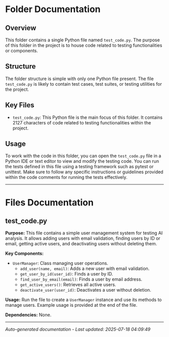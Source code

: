 # Folder Documentation

## Overview
This folder contains a single Python file named `test_code.py`. The purpose of this folder in the project is to house code related to testing functionalities or components.

## Structure
The folder structure is simple with only one Python file present. The file `test_code.py` is likely to contain test cases, test suites, or testing utilities for the project.

## Key Files
- `test_code.py`: This Python file is the main focus of this folder. It contains 2127 characters of code related to testing functionalities within the project.

## Usage
To work with the code in this folder, you can open the `test_code.py` file in a Python IDE or text editor to view and modify the testing code. You can run the tests defined in this file using a testing framework such as pytest or unittest. Make sure to follow any specific instructions or guidelines provided within the code comments for running the tests effectively.

---

# Files Documentation

## test_code.py

**Purpose:** This file contains a simple user management system for testing AI analysis. It allows adding users with email validation, finding users by ID or email, getting active users, and deactivating users without deleting them.

**Key Components:**
- `UserManager`: Class managing user operations.
  - `add_user(name, email)`: Adds a new user with email validation.
  - `get_user_by_id(user_id)`: Finds a user by ID.
  - `find_user_by_email(email)`: Finds a user by email address.
  - `get_active_users()`: Retrieves all active users.
  - `deactivate_user(user_id)`: Deactivates a user without deletion.

**Usage:** Run the file to create a `UserManager` instance and use its methods to manage users. Example usage is provided at the end of the file.

**Dependencies:** None.

---
*Auto-generated documentation - Last updated: 2025-07-18 04:09:49*
